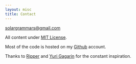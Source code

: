 ```yaml
---
layout: misc
title: Contact
---
```


solargrammars@gmail.com

All content under  [MIT License](http://choosealicense.com/licenses/mit/). 

Most of the code is hosted on my [Github](https://github.com/solargrammars) account. 

Thanks to [Ripper](https://www.youtube.com/watch?v=dkFxBp2Y1ew) and [Yuri Gagarin](https://yurigagarinswe.bandcamp.com/) for the constant inspiration.
